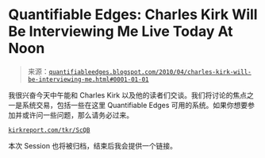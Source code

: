<!--yml

category: 未分类

date: 2024-05-18 13:02:06

-->

# Quantifiable Edges: Charles Kirk Will Be Interviewing Me Live Today At Noon

> 来源：[`quantifiableedges.blogspot.com/2010/04/charles-kirk-will-be-interviewing-me.html#0001-01-01`](http://quantifiableedges.blogspot.com/2010/04/charles-kirk-will-be-interviewing-me.html#0001-01-01)

我很兴奋今天中午能和 Charles Kirk 以及他的读者们交谈。我们将讨论的焦点之一是系统交易，包括一些在这里 Quantifiable Edges 可用的系统。如果你想要参加并或许问一些问题，那么请务必过来。

[`kirkreport.com/tkr/ScQB`](http://kirkreport.com/tkr/ScQB)

本次 Session 也将被归档，结束后我会提供一个链接。
